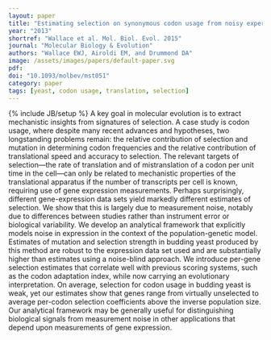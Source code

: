 ```yaml
---
layout: paper
title: "Estimating selection on synonymous codon usage from noisy experimental data"
year: "2013"
shortref: "Wallace et al. Mol. Biol. Evol. 2015"
journal: "Molecular Biology & Evolution"
authors: "Wallace EWJ, Airoldi EM, and Drummond DA"
image: /assets/images/papers/default-paper.svg
pdf: 
doi: "10.1093/molbev/mst051"
category: paper
tags: [yeast, codon usage, translation, selection]
---
```

{% include JB/setup %}
A key goal in molecular evolution is to extract mechanistic insights from signatures of selection. A case study is codon usage, where despite many recent advances and hypotheses, two longstanding problems remain: the relative contribution of selection and mutation in determining codon frequencies and the relative contribution of translational speed and accuracy to selection. The relevant targets of selection—the rate of translation and of mistranslation of a codon per unit time in the cell—can only be related to mechanistic properties of the translational apparatus if the number of transcripts per cell is known, requiring use of gene expression measurements. Perhaps surprisingly, different gene-expression data sets yield markedly different estimates of selection. We show that this is largely due to measurement noise, notably due to differences between studies rather than instrument error or biological variability. We develop an analytical framework that explicitly models noise in expression in the context of the population-genetic model. Estimates of mutation and selection strength in budding yeast produced by this method are robust to the expression data set used and are substantially higher than estimates using a noise-blind approach. We introduce per-gene selection estimates that correlate well with previous scoring systems, such as the codon adaptation index, while now carrying an evolutionary interpretation. On average, selection for codon usage in budding yeast is weak, yet our estimates show that genes range from virtually unselected to average per-codon selection coefficients above the inverse population size. Our analytical framework may be generally useful for distinguishing biological signals from measurement noise in other applications that depend upon measurements of gene expression.